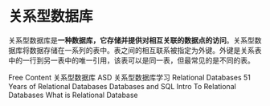 # 关系型数据库

关系型数据库是**一种数据库，它存储并提供对相互关联的数据点的访问**。关系型数据库将数据存储在一系列的表中。表之间的相互联系被指定为外键。外键是关系表中的一行到另一表中的唯一引用，该表可以是同一表，但最常见的是不同的表。

<ResourceGroupTitle>Free Content</ResourceGroupTitle>
<BadgeLink colorScheme='yellow' badgeText='Read' href='https://codeantenna.com/a/Sm81GSYGHn'>关系型数据库</BadgeLink>
<BadgeLink colorScheme='yellow' badgeText='Read' href='https://www.w3cschool.cn/binteam2018/binteam2018-omg42wcj.html'>ASD 关系型数据库学习</BadgeLink>
<BadgeLink colorScheme='yellow' badgeText='Read' href='https://www.ibm.com/cloud/learn/relational-databases'>Relational Databases</BadgeLink>
<BadgeLink colorScheme='yellow' badgeText='Read' href='https://learnsql.com/blog/codd-article-databases/'>51 Years of Relational Databases</BadgeLink>
<BadgeLink colorScheme='yellow' badgeText='Read' href='https://www.edx.org/course/databases-5-sql'>Databases and SQL</BadgeLink>
<BadgeLink colorScheme='yellow' badgeText='Read' href='https://www.udacity.com/course/intro-to-relational-databases--ud197'>Intro To Relational Databases</BadgeLink>
<BadgeLink badgeText='Watch' href='https://youtu.be/OqjJjpjDRLc'>What is Relational Database</BadgeLink>
